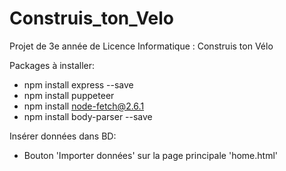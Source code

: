 # Construis_ton_Velo
Projet de 3e année de Licence Informatique : Construis ton Vélo


Packages à installer:

- npm install express --save
- npm install puppeteer
- npm install node-fetch@2.6.1
- npm install body-parser --save

Insérer données dans BD:

- Bouton 'Importer données' sur la page principale 'home.html' 
